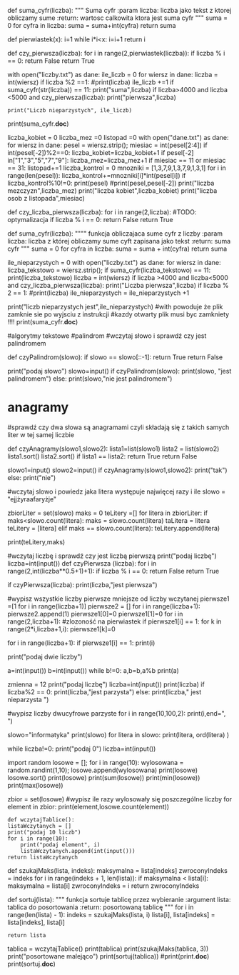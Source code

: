 def suma_cyfr(liczba):
    """
Suma cyfr 
    :param liczba: liczba jako tekst z ktorej obliczamy sume 
    :return: wartosc calkowita ktora jest suma cyfr
    """
    suma = 0
    for cyfra in liczba:
        suma = suma+int(cyfra)
    return suma


def pierwiastek(x):
    i=1
    while i*i<x:
        i=i+1
    return i

def czy_pierwsza(liczba):
    for i in range(2,pierwiastek(liczba)):
        if liczba % i == 0:
            return False
    return True

with open("liczby.txt") as dane:
    ile_liczb = 0
    for wiersz in dane:
        liczba = int(wiersz)
        if liczba %2 ==1:
            #print(liczba)
            ile_liczb +=1
        if suma_cyfr(str(liczba)) == 11:
            print("suma",liczba)
        if liczba>4000 and liczba <5000 and czy_pierwsza(liczba):
            print("pierwsza",liczba)

    print("Liczb nieparzystych", ile_liczb)


print(suma_cyfr.__doc__)





liczba_kobiet = 0
liczba_mez =0
listopad =0
with open("dane.txt") as dane:
    for wiersz in dane:
        pesel = wiersz.strip();
        miesiac = int(pesel[2:4])
        if int(pesel[-2])%2==0:
            liczba_kobiet=liczba_kobiet+1
        if pesel[-2] in["1","3","5","7","9"]:
            liczba_mez=liczba_mez+1
        if miesiac == 11 or miesiac == 31:
            listopad+=1
        liczba_kontrol = 0
        mnozniki = [1,3,7,9,1,3,7,9,1,3,1]
        for i in range(len(pesel)):
            liczba_kontrol+=mnozniki[i]*int(pesel[i])
        if liczba_kontrol%10!=0:
            print(pesel)
        #print(pesel,pesel[-2])
print("liczba mezczyzn",liczba_mez)
print("liczba kobiet",liczba_kobiet)
print("liczba osob z listopada",miesiac)





def czy_liczba_pierwsza(liczba):
    for i in range(2,liczba):
        #TODO: optymalizacja
        if liczba % i == 0:
            return False
    return True

def suma_cyfr(liczba):
    """"
    funkcja obliczajaca sume cyfr z liczby
    :param liczba: liczba z której obliczamy sume cyft zapisana jako tekst
    :return: suma cyfr
    """
    suma = 0
    for cyfra in liczba:
        suma = suma + int(cyfra)
    return suma


ile_nieparzystych = 0
with open("liczby.txt") as dane:
    for wiersz in dane:
        liczba_tekstowo = wiersz.strip();
        if suma_cyfr(liczba_tekstowo) == 11:
            print(liczba_tekstowo)
        liczba = int(wiersz)
        if liczba >4000 and liczba<5000 and czy_liczba_pierwsza(liczba):
            print("Liczba pierwsza",liczba)
        if liczba % 2 == 1:
            #print(liczba)
            ile_nieparzystych = ile_nieparzystych +1

print("liczb nieparzystych jest",ile_nieparzystych)
#with powoduje że plik zamknie sie po wyjsciu z instrukcji
#kazdy otwarty plik musi byc zamkniety !!!!
print(suma_cyfr.__doc__)






#algorytmy tekstowe
#palindrom
#wczytaj słowo i sprawdź czy jest palindromem

def czyPalindrom(slowo):
    if slowo == slowo[::-1]:
        return True
    return False

print("podaj słowo")
slowo=input()
if czyPalindrom(slowo):
    print(slowo, "jest palindromem")
else:
    print(slowo,"nie jest palindromem")

# anagramy
#sprawdź czy dwa słowa są anagramami czyli składają się z takich samych liter w tej samej liczbie

def czyAnagramy(slowo1,slowo2):
    lista1=list(slowo1)
    lista2 = list(slowo2)
    lista1.sort()
    lista2.sort()
    if lista1 == lista2:
        return True
    return False

slowo1=input()
slowo2=input()
if czyAnagramy(slowo1,slowo2):
    print("tak")
else:
    print("nie")

#wczytaj slowo i powiedz jaka litera występuje najwięcej razy i ile
slowo = "ejjżyraafaryżje"

zbiorLiter = set(slowo)
maks = 0
teLitery =[]
for litera in zbiorLiter:
    if maks<slowo.count(litera):
        maks = slowo.count(litera)
        taLitera = litera
        teLitery = [litera]
    elif maks == slowo.count(litera):
        teLitery.append(litera)

print(teLitery,maks)

#wczytaj liczbę i sprawdź czy jest liczbą pierwszą
print("podaj liczbę")
liczba=int(input())
def czyPierwsza (liczba):
    for i in range(2,int(liczba**0.5+1)+1):
        if liczba % i == 0:
            return False
    return True

if czyPierwsza(liczba):
    print(liczba,"jest pierwsza")

#wypisz wszystkie liczby pierwsze mniejsze od liczby wczytanej
pierwsze1 =[1 for i in range(liczba+1)]
pierwsze2 = []
for i in range(liczba+1):
    pierwsze2.append(1)
pierwsze1[0]=0
pierwsze1[1]=0
for i in range(2,liczba+1): #zlozoność na pierwiastek
    if pierwsze1[i] == 1:
        for k in range(2*i,liczba+1,i):
            pierwsze1[k]=0


for i in range(liczba+1):
    if pierwsze1[i] == 1:
        print(i)

print("podaj dwie liczby")

a=int(input())
b=int(input())
while b!=0:
    a,b=b,a%b
print(a)






zmienna = 12
print("podaj liczbę")
liczba=int(input())
print(liczba)
if liczba%2 == 0:
    print(liczba,"jest parzysta")
else:
    print(liczba," jest nieparzysta ")

#wypisz liczby dwucyfrowe parzyste
for i in range(10,100,2):
    print(i,end=", ")

slowo="informatyka"
print(slowo)
for litera in slowo:
    print(litera, ord(litera) )

while liczba!=0:
    print("podaj 0")
    liczba=int(input())

import random
losowe = [];
for i in range(10):
    wylosowana = random.randint(1,10);
    losowe.append(wylosowana)
print(losowe)
losowe.sort()
print(losowe)
print(sum(losowe))
print(min(losowe))
print(max(losowe))

zbior = set(losowe)
#wypisz ile razy wylosowały się poszczególne liczby
for element in zbior:
    print(element,losowe.count(element))






    def wczytajTablice():
    listaWczytanych = []
    print("podaj 10 liczb")
    for i in range(10):
        print("podaj element", i)
        listaWczytanych.append(int(input()))
    return listaWczytanych


def szukajMaks(lista, indeks):
    maksymalna = lista[indeks]
    zwroconyIndeks = indeks
    for i in range(indeks + 1, len(lista)):
        if maksymalna < lista[i]:
            maksymalna = lista[i]
            zwroconyIndeks = i
    return zwroconyIndeks


def sortuj(lista):
    """
    funkcja sortuje tablicę przez wybieranie
    :argument lista: tablica do posortowania
    :return: posortowaną tablicę
    """
    for i in range(len(lista) - 1):
        indeks = szukajMaks(lista, i)
        lista[i], lista[indeks] = lista[indeks], lista[i]

    return lista


tablica = wczytajTablice()
print(tablica)
print(szukajMaks(tablica, 3))
print("posortowane malejąco")
print(sortuj(tablica))
#print(print.__doc__)
print(sortuj.__doc__)
